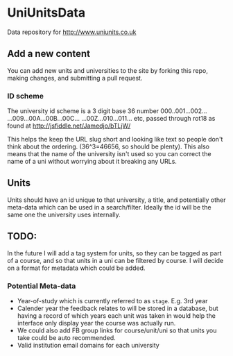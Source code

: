 UniUnitsData
============

Data repository for http://www.uniunits.co.uk

## Add a new content
You can add new units and universities to the site by forking this repo, making changes, and submitting a pull request.

### ID scheme
The university id scheme is a 3 digit base 36 number 000..001...002... ...009...00A...00B...00C... ...00Z...010...011... etc, passed through rot18 as found at http://jsfiddle.net/Jamedjo/bTLjW/

This helps the keep the URL slug short and looking like text so people don't think about the ordering. (36^3=46656, so should be plenty). This also means that the name of the university isn't used so you can correct the name of a uni without worrying about it breaking any URLs.

## Units
Units should have an id unique to that university, a title, and potentially other meta-data which can be used in a search/filter. Ideally the id will be the same one the university uses internally.

## TODO:
In the future I will add a tag system for units, so they can be tagged as part of a course, and so that units in a uni can be filtered by course.
I will decide on a format for metadata which could be added.

### Potential Meta-data
 * Year-of-study which is currently referred to as `stage`. E.g. 3rd year
 * Calender year the feedback relates to will be stored in a database, but having a record of which years each unit was taken in would help the interface only display year the course was actually run.
 * We could also add FB group links for course/unit/uni so that units you take could be auto recommended.
 * Valid institution email domains for each university

